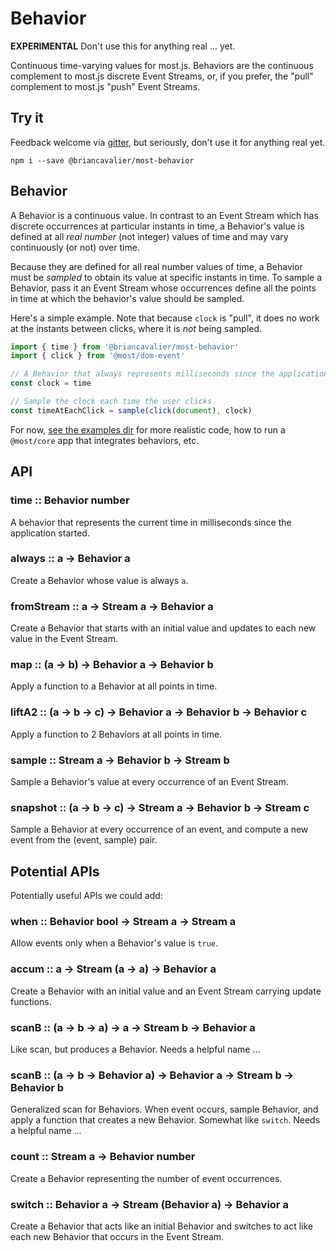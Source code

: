 # Behavior

**EXPERIMENTAL** Don't use this for anything real ... yet.

Continuous time-varying values for most.js.  Behaviors are the continuous complement to most.js discrete Event Streams, or, if you prefer, the "pull" complement to most.js "push" Event Streams.

## Try it

Feedback welcome via [gitter](https://gitter.im/cujojs/most), but seriously, don't use it for anything real yet.

```
npm i --save @briancavalier/most-behavior
```

## Behavior

A Behavior is a continuous value.  In contrast to an Event Stream which has discrete occurrences at particular instants in time, a Behavior's value is defined at all *real number* (not integer) values of time and may vary continuously (or not) over time.

Because they are defined for all real number values of time, a Behavior must be *sampled* to obtain its value at specific instants in time.  To sample a Behavior, pass it an Event Stream whose occurrences define all the points in time at which the behavior's value should be sampled.

Here's a simple example.  Note that because `clock` is "pull", it does no work at the instants between clicks, where it is *not* being sampled.

```js
import { time } from '@briancavalier/most-behavior'
import { click } from '@most/dom-event'

// A Behavior that always represents milliseconds since the application started
const clock = time

// Sample the clock each time the user clicks
const timeAtEachClick = sample(click(document), clock)
```

For now, [see the examples dir](examples) for more realistic code, how to run a `@most/core` app that integrates behaviors, etc.

## API

### time :: Behavior number

A behavior that represents the current time in milliseconds since the application started.

### always :: a &rarr; Behavior a

Create a Behavior whose value is always `a`.

### fromStream :: a &rarr; Stream a &rarr; Behavior a

Create a Behavior that starts with an initial value and updates to each new value in the Event Stream.

### map :: (a &rarr; b) &rarr; Behavior a &rarr; Behavior b

Apply a function to a Behavior at all points in time.

### liftA2 :: (a &rarr; b &rarr; c) &rarr; Behavior a &rarr; Behavior b &rarr; Behavior c

Apply a function to 2 Behaviors at all points in time.

### sample :: Stream a &rarr; Behavior b &rarr; Stream b

Sample a Behavior's value at every occurrence of an Event Stream.

### snapshot :: (a &rarr; b &rarr; c) &rarr; Stream a &rarr; Behavior b &rarr; Stream c

Sample a Behavior at every occurrence of an event, and compute a new event from the (event, sample) pair.

## Potential APIs

Potentially useful APIs we could add:

### when :: Behavior bool &rarr; Stream a &rarr; Stream a

Allow events only when a Behavior's value is `true`.

### accum :: a &rarr; Stream (a &rarr; a) &rarr; Behavior a

Create a Behavior with an initial value and an Event Stream carrying update functions.

### scanB :: (a &rarr; b &rarr; a) &rarr; a &rarr; Stream b &rarr; Behavior a

Like scan, but produces a Behavior.  Needs a helpful name ...

### scanB :: (a &rarr; b &rarr; Behavior a) &rarr; Behavior a &rarr; Stream b &rarr; Behavior b

Generalized scan for Behaviors.  When event occurs, sample Behavior, and apply a function that creates a new Behavior.  Somewhat like `switch`.  Needs a helpful name ...

### count :: Stream a &rarr; Behavior number

Create a Behavior representing the number of event occurrences.

### switch :: Behavior a &rarr; Stream (Behavior a) &rarr; Behavior a

Create a Behavior that acts like an initial Behavior and switches to act like each new Behavior that occurs in the Event Stream.

